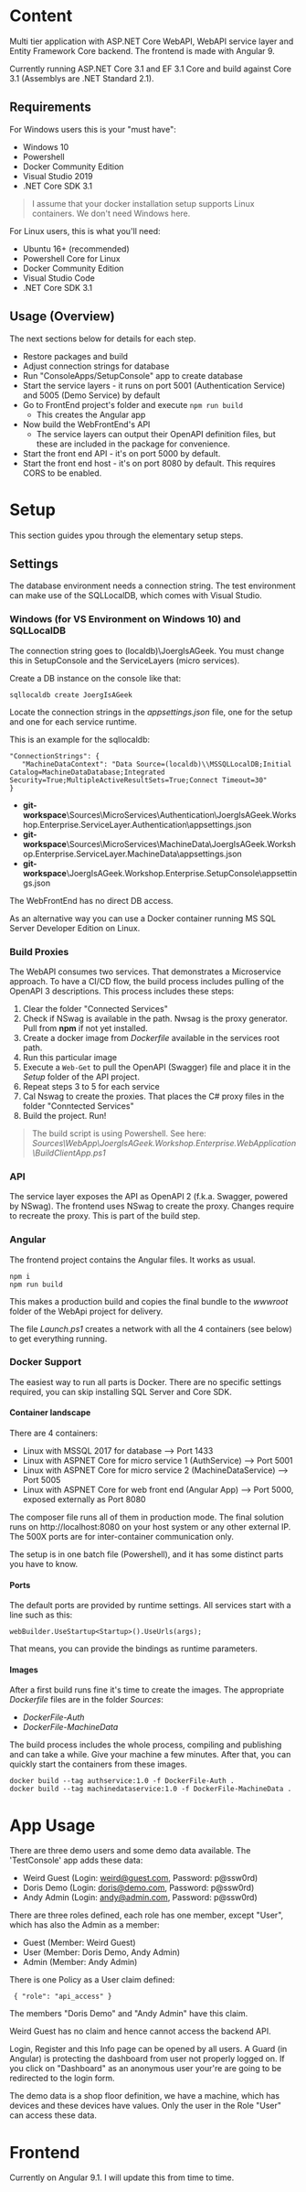 # Content

Multi tier application with ASP.NET Core WebAPI, WebAPI service layer and Entity Framework Core backend. The frontend is made with Angular 9.

Currently running ASP.NET Core 3.1 and EF 3.1 Core and build against Core 3.1 (Assemblys are .NET Standard 2.1).

## Requirements

For Windows users this is your "must have":

* Windows 10
* Powershell
* Docker Community Edition 
* Visual Studio 2019
* .NET Core SDK 3.1

> I assume that your docker installation setup supports Linux containers. We don't need Windows here.

For Linux users, this is what you'll need:

* Ubuntu 16+ (recommended)
* Powershell Core for Linux
* Docker Community Edition 
* Visual Studio Code
* .NET Core SDK 3.1

## Usage (Overview)

The next sections below for details for each step.

* Restore packages and build
* Adjust connection strings for database
* Run "ConsoleApps/SetupConsole" app to create database
* Start the service layers - it runs on port 5001 (Authentication Service) and 5005 (Demo Service) by default
* Go to FrontEnd project's folder and execute `npm run build`
	* This creates the Angular app
* Now build the WebFrontEnd's API
	* The service layers can output their OpenAPI definition files, but these are included in the package for convenience.
* Start the front end API - it's on port 5000 by default.
* Start the front end host - it's on port 8080 by default. This requires CORS to be enabled.

# Setup

This section guides ypou through the elementary setup steps.

## Settings

The database environment needs a connection string. The test environment can make use of the SQLLocalDB, which comes with Visual Studio. 

### Windows (for VS Environment on Windows 10) and SQLLocalDB

The connection string goes to (localdb)\JoergIsAGeek. You must change this in SetupConsole and the ServiceLayers (micro services).

Create a DB instance on the console like that:

~~~
sqllocaldb create JoergIsAGeek
~~~

Locate the connection strings in the *appsettings.json* file, one for the setup and one for each service runtime. 

This is an example for the sqllocaldb:

~~~
"ConnectionStrings": {
   "MachineDataContext": "Data Source=(localdb)\\MSSQLLocalDB;Initial Catalog=MachineDataDatabase;Integrated Security=True;MultipleActiveResultSets=True;Connect Timeout=30"
}
~~~

* ____git-workspace____\Sources\MicroServices\Authentication\JoergIsAGeek.Workshop.Enterprise.ServiceLayer.Authentication\appsettings.json
* ____git-workspace____\Sources\MicroServices\MachineData\JoergIsAGeek.Workshop.Enterprise.ServiceLayer.MachineData\appsettings.json
* ____git-workspace____\JoergIsAGeek.Workshop.Enterprise.SetupConsole\appsettings.json

The WebFrontEnd has no direct DB access. 

As an alternative way you can use a Docker container running MS SQL Server Developer Edition on Linux.

### Build Proxies

The WebAPI consumes two services. That demonstrates a Microservice approach. To have a CI/CD flow, the build process includes pulling of the OpenAPI 3 descriptions. This process includes these steps:

1. Clear the folder "Connected Services"
2. Check if NSwag is available in the path. Nwsag is the proxy generator. Pull from ____npm____ if not yet installed.
3. Create a docker image from *Dockerfile* available in the services root path.
4. Run this particular image
5. Execute a `Web-Get` to pull the OpenAPI (Swagger) file and place it in the *Setup* folder of the API project.
6. Repeat steps 3 to 5 for each service
7. Cal Nswag to create the proxies. That places the C# proxy files in the folder "Conntected Services"
8. Build the project. Run!

> The build script is using Powershell.
> See here: *Sources\WebApp\JoergIsAGeek.Workshop.Enterprise.WebApplication\BuildClientApp.ps1*

### API

The service layer exposes the API as OpenAPI 2 (f.k.a. Swagger, powered by NSwag). The frontend uses NSwag to create the proxy. 
Changes require to recreate the proxy. This is part of the build step.

### Angular

The frontend project contains the Angular files. It works as usual.

~~~
npm i
npm run build
~~~

This makes a production build and copies the final bundle to the *wwwroot* folder of the WebApi project for delivery.

The file *Launch.ps1* creates a network with all the 4 containers (see below) to get everything running.

### Docker Support

The easiest way to run all parts is Docker. There are no specific settings required, you can skip installing SQL Server and Core SDK.

#### Container landscape

There are 4 containers:

* Linux with MSSQL 2017 for database --> Port 1433
* Linux with ASPNET Core for micro service 1 (AuthService) --> Port 5001
* Linux with ASPNET Core for micro service 2 (MachineDataService) --> Port 5005
* Linux with ASPNET Core for web front end (Angular App) --> Port 5000, exposed externally as Port 8080

The composer file runs all of them in production mode. The final solution runs on http://localhost:8080 on your host system or any other external IP. The 500X ports are for inter-container communication only.

The setup is in one batch file (Powershell), and it has some distinct parts you have to know.

#### Ports

The default ports are provided by runtime settings. All services start with a line such as this:

~~~
webBuilder.UseStartup<Startup>().UseUrls(args);
~~~

That means, you can provide the bindings as runtime parameters. 

#### Images

After a first build runs fine it's time to create the images. The appropriate *Dockerfile* files are in the folder *Sources*:

* *DockerFile-Auth*
* *DockerFile-MachineData*

The build process includes the whole process, compiling and publishing and can take a while. Give your machine a few minutes. After that, you can quickly start the containers from these images.

~~~
docker build --tag authservice:1.0 -f DockerFile-Auth .
docker build --tag machinedataservice:1.0 -f DockerFile-MachineData .
~~~

# App Usage

There are three demo users and some demo data available. The 'TestConsole' app adds these data:

* Weird Guest (Login: weird@guest.com, Password: p@ssw0rd)
* Doris Demo (Login: doris@demo.com, Password: p@ssw0rd)
* Andy Admin (Login: andy@admin.com, Password: p@ssw0rd)

There are three roles defined, each role has one member, except "User", which has also the Admin as a member:

* Guest (Member: Weird Guest)
* User (Member: Doris Demo, Andy Admin)
* Admin (Member: Andy Admin)

There is one Policy as a User claim defined:

~~~
 { "role": "api_access" }
~~~

The members "Doris Demo" and "Andy Admin" have this claim.

Weird Guest has no claim and hence cannot access the backend API.

Login, Register and this Info page can be opened by all users. A Guard (in Angular) is protecting the dashboard from 
user not properly logged on. If you click on "Dashboard" as an anonymous user your're are going to be redirected 
to the login form.

The demo data is a shop floor definition, we have a machine, which has devices and these devices have values. Only the user 
in the Role "User" can access these data.

# Frontend

Currently on Angular 9.1. I will update this from time to time.


